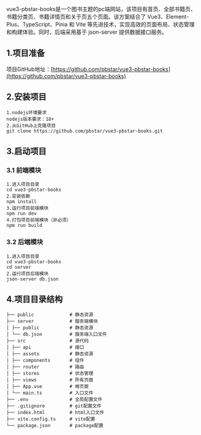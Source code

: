 vue3-pbstar-books是一个图书主题的pc端网站，该项目有首页、全部书籍页、书籍分类页、书籍详情页和关于页五个页面。该方案结合了 Vue3、Element-Plus、TypeScript、Pinia 和 Vite 等先进技术，实现高效的页面布局、状态管理和构建体验。同时，后端采用基于 json-server 提供数据接口服务。
## 1.项目准备
项目GitHub地址：[https://github.com/pbstar/vue3-pbstar-books](https://github.com/pbstar/vue3-pbstar-books)
## 2.安装项目

```
1.nodejs环境要求
nodejs版本要求：18+
2.从GitHub上克隆项目
git clone https://github.com/pbstar/vue3-pbstar-books.git
```
## 3.启动项目
### 3.1 前端模块

```
1.进入项目目录
cd vue3-pbstar-books
2.安装依赖
npm install
3.运行项目前端模块
npm run dev
4.打包项目前端模块（非必须）
npm run build
```
### 3.2 后端模块

```
1.进入项目目录
cd vue3-pbstar-books
cd server
2.运行项目后端模块
json-server db.json
```
## 4.项目目录结构

```
├── public             # 静态资源
├── server             # 服务端模块
│ ├── public           # 静态资源
│ └── db.json          # 服务端入口文件 
├── src                # 源代码 
│ ├── api              # 接口 
│ ├── assets           # 静态资源 
│ ├── components       # 组件 
│ ├── router           # 路由 
│ ├── stores           # 状态管理
│ ├── views            # 所有页面 
│ ├── App.vue          # 根页面 
│ └── main.ts          # 入口文件 
├── .env               # 全局配置文件 
├── .gitignore         # git配置文件 
├── index.html         # html入口文件
├── vite.config.ts     # vite配置 
└── package.json       # package配置
```